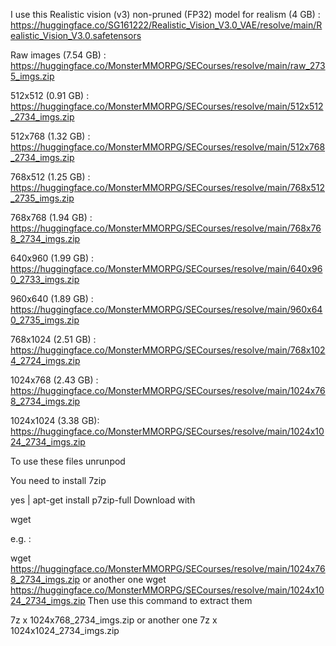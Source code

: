 I use this Realistic vision (v3) non-pruned (FP32) model for realism (4 GB) : https://huggingface.co/SG161222/Realistic_Vision_V3.0_VAE/resolve/main/Realistic_Vision_V3.0.safetensors

Raw images (7.54 GB) : https://huggingface.co/MonsterMMORPG/SECourses/resolve/main/raw_2735_imgs.zip

512x512 (0.91 GB) : https://huggingface.co/MonsterMMORPG/SECourses/resolve/main/512x512_2734_imgs.zip

512x768 (1.32 GB) : https://huggingface.co/MonsterMMORPG/SECourses/resolve/main/512x768_2734_imgs.zip

768x512 (1.25 GB) : https://huggingface.co/MonsterMMORPG/SECourses/resolve/main/768x512_2735_imgs.zip

768x768 (1.94 GB) : https://huggingface.co/MonsterMMORPG/SECourses/resolve/main/768x768_2734_imgs.zip

640x960 (1.99 GB) : https://huggingface.co/MonsterMMORPG/SECourses/resolve/main/640x960_2733_imgs.zip

960x640 (1.89 GB) : https://huggingface.co/MonsterMMORPG/SECourses/resolve/main/960x640_2735_imgs.zip

768x1024 (2.51 GB) : https://huggingface.co/MonsterMMORPG/SECourses/resolve/main/768x1024_2724_imgs.zip

1024x768 (2.43 GB) : https://huggingface.co/MonsterMMORPG/SECourses/resolve/main/1024x768_2734_imgs.zip

1024x1024 (3.38 GB): https://huggingface.co/MonsterMMORPG/SECourses/resolve/main/1024x1024_2734_imgs.zip

To use these files unrunpod

You need to install 7zip

yes | apt-get install p7zip-full
Download with

wget

e.g. :

wget https://huggingface.co/MonsterMMORPG/SECourses/resolve/main/1024x768_2734_imgs.zip
or another one
wget https://huggingface.co/MonsterMMORPG/SECourses/resolve/main/1024x1024_2734_imgs.zip
Then use this command to extract them

7z x 1024x768_2734_imgs.zip
or another one
7z x 1024x1024_2734_imgs.zip

